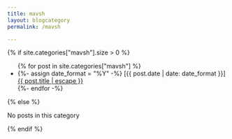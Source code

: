 ```yaml
---
title: mavsh
layout: blogcategory
permalink: /mavsh

---
```

{% if site.categories["mavsh"].size > 0 %}
<ul>
    {% for post in site.categories["mavsh"] %}
    <li>
        {%- assign date_format = "%Y" -%}
        [{{ post.date | date: date_format }}] <a href="{{ post.url | relative_url }}">{{ post.title | escape }}</a>
    </li>
    {%- endfor -%}
</ul>
{% else %}

<p>No posts in this category</p>

{% endif %}